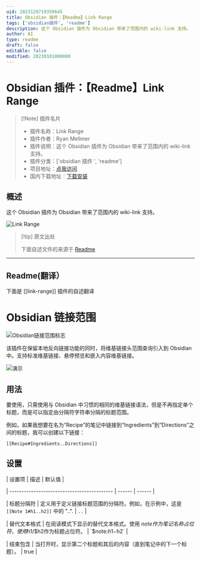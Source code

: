 ```yaml
---
uid: 2023120719350645
title: Obsidian 插件：【Readme】Link Range
tags: ['obsidian插件', 'readme']
description: 这个 Obsidian 插件为 Obsidian 带来了范围内的 wiki-link 支持。
author: AI
type: readme
draft: false
editable: false
modified: 20230101000000
---
```


# Obsidian 插件：【Readme】Link Range

> [!Note] 插件名片
> - 插件名称：Link Range
> - 插件作者：Ryan Mellmer
> - 插件说明：这个 Obsidian 插件为 Obsidian 带来了范围内的 wiki-link 支持。
> - 插件分类：['obsidian 插件 ', 'readme']
> - 项目地址：[点我访问](https://github.com/rmellmer/obsidian-link-range)
> - 国内下载地址：[下载安装](https://pkmer.cn/products/plugin/pluginMarket/?link-range)

## 概述

这个 Obsidian 插件为 Obsidian 带来了范围内的 wiki-link 支持。

![Link Range](https://cdn.pkmer.cn/covers/link-range.png!pkmer)

> [!tip] 原文出处
>
>下面自述文件的来源于 [Readme](https://ghproxy.net/https://raw.githubusercontent.com/rmellmer/obsidian-link-range/master/README.md)
>

---

## Readme(翻译）

下面是 [[link-range]] 插件的自述翻译

# Obsidian 链接范围

![Obsidian链接范围标志](https://cdn.pkmer.cn/covers/link-range_1_0.png!pkmer)

该插件在保留本地反向链接功能的同时，将维基链接头范围查询引入到 Obsidian 中。支持标准维基链接、悬停预览和嵌入内容维基链接。

![演示](https://cdn.pkmer.cn/covers/link-range_2_0.gif)

## 用法

要使用，只需使用与 Obsidian 中习惯的相同的维基链接语法，但是不再指定单个标题，而是可以指定由分隔符字符串分隔的标题范围。

例如，如果我想要在名为“Recipe”的笔记中链接到“Ingredients”到“Directions”之间的标题，我可以创建以下链接：

`[[Recipe#Ingredients..Directions]]`

## 设置

| 设置项 | 描述 | 默认值 |

| ------------------------------------------- | ------ | ------ |

| 标题分隔符 | 定义用于定义链接标题范围的分隔符。例如，在示例中，这是 `[[Note 1#h1..h2]]` 中的 "..". | `..` |

| 替代文本格式 | 在阅读模式下显示的替代文本格式。使用 $note作为笔记名称占位符，使用$h1/$h2作为标题占位符。 | `$note:$h1-$h2` |

| 结束包含 | 当打开时，显示第二个标题和其后的内容（直到笔记中的下一个标题）。 | true |
